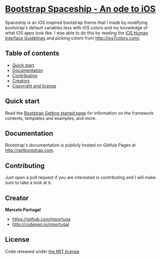 # [Bootstrap Spaceship - An ode to iOS](http://getbootstrap.com)
Spaceship is an iOS inspired bootstrap theme that I made by modifying bootstrap's default variables.less with iOS colors and
my knowledge of what iOS apps look like. I was able to do this by reading the [iOS Human Interface Guidelines](https://developer.apple.com/library/ios/documentation/UserExperience/Conceptual/MobileHIG/)
and picking colors from <http://ios7colors.com/>.

## Table of contents

- [Quick start](#quick-start)
- [Documentation](#documentation)
- [Contributing](#contributing)
- [Creators](#creator)
- [Copyright and license](#license)

## Quick start

Read the [Bootstrap Getting started page](http://getbootstrap.com/getting-started/) for information on the framework contents, templates and examples, and more.

## Documentation

Bootstrap's documentation is publicly hosted on GitHub Pages at <http://getbootstrap.com>.

## Contributing

Just open a pull request if you are interested in contributing and I will make sure to take a look at it.


## Creator

**Marcelo Portugal**

- <https://github.com/mportuga>
- <http://codepen.io/mportugal>


## License

Code released under [the MIT license](https://github.com/twbs/bootstrap/blob/master/LICENSE).

